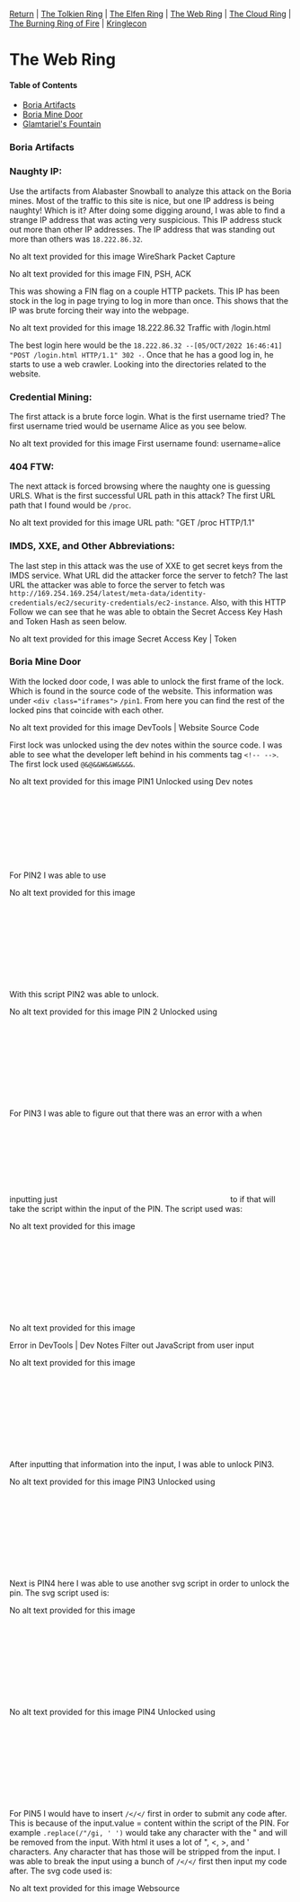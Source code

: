 [Return](https://github.com/visionthex/SANS2022-Holiday-Hack-Challange/blob/main/README.md) | [The Tolkien Ring](https://github.com/visionthex/SANS2022-Holiday-Hack-Challange/blob/main/Chapters/TheTolkienRing.md) | [The Elfen Ring](https://github.com/visionthex/SANS2022-Holiday-Hack-Challange/blob/main/Chapters/TheElfenRing.md) | [The Web Ring](https://github.com/visionthex/SANS2022-Holiday-Hack-Challange/blob/main/Chapters/TheWebRing.md) | [The Cloud Ring](#suricata) | [The Burning Ring of Fire](#suricata) | [Kringlecon](https://github.com/visionthex/SANS2022-Holiday-Hack-Challange/blob/main/Chapters/Kringlecon.md)

<h1 id="top">The Web Ring</h1>

#### Table of Contents

- [Boria Artifacts](#boria)
- [Boria Mine Door](#mine)
- [Glamtariel's Fountain](#fountain)

<h3 id="boria">Boria Artifacts</h3>

### Naughty IP:

Use the artifacts from Alabaster Snowball to analyze this attack on the Boria mines. Most of the traffic to this site is nice, but one IP address is being naughty! Which is it? After doing some digging around, I was able to find a strange IP address that was acting very suspicious. This IP address stuck out more than other IP addresses. The IP address that was standing out more than others was `18.222.86.32`.

No alt text provided for this image
WireShark Packet Capture

No alt text provided for this image
FIN, PSH, ACK 

This was showing a FIN flag on a couple HTTP packets. This IP has been stock in the log in page trying to log in more than once. This shows that the IP was brute forcing their way into the webpage.

No alt text provided for this image
18.222.86.32 Traffic with /login.html

The best login here would be the `18.222.86.32 --[05/OCT/2022 16:46:41] "POST /login.html HTTP/1.1" 302 -`. Once that he has a good log in, he starts to use a web crawler. Looking into the directories related to the website.

### Credential Mining:

The first attack is a brute force login. What is the first username tried? The first username tried would be username Alice as you see below.

No alt text provided for this image
First username found: username=alice

### 404 FTW:

The next attack is forced browsing where the naughty one is guessing URLS. What is the first successful URL path in this attack? The first URL path that I found would be `/proc`.

No alt text provided for this image
URL path: "GET /proc HTTP/1.1"

### IMDS, XXE, and Other Abbreviations:

The last step in this attack was the use of XXE to get secret keys from the IMDS service. What URL did the attacker force the server to fetch? The last URL the attacker was able to force the server to fetch was `http://169.254.169.254/latest/meta-data/identity-credentials/ec2/security-credentials/ec2-instance`. Also, with this HTTP Follow we can see that he was able to obtain the Secret Access Key Hash and Token Hash as seen below.

No alt text provided for this image
Secret Access Key | Token

<h3 id="mine">Boria Mine Door</h3>

With the locked door code, I was able to unlock the first frame of the lock. Which is found in the source code of the website. This information was under `<div class="iframes">` `/pin1`. From here you can find the rest of the locked pins that coincide with each other. 

No alt text provided for this image
DevTools | Website Source Code

First lock was unlocked using the dev notes within the source code. I was able to see what the developer left behind in his comments tag `<!-- -->`. The first lock used `@&@&&W&&W&&&&`.

No alt text provided for this image
PIN1 Unlocked using Dev notes

For PIN2 I was able to use <SVG> Scalable Vector Graphic. The second PIN I was able to input this SVG.

No alt text provided for this image
<svg> script

With this script PIN2 was able to unlock.

No alt text provided for this image
PIN 2 Unlocked using <SVG> square

For PIN3 I was able to figure out that there was an error with a <!DOCTYPE html> when inputting just <SVG> code. So, I enclosed the <SVG> within the <html> and <body> to if that will take the script within the input of the PIN. The script used was:

No alt text provided for this image
<svg> script first attempt

No alt text provided for this image
<!DOCTYPE html> Error in DevTools | Dev Notes Filter out JavaScript from user input

No alt text provided for this image
<svg> script second attempt

After inputting that information into the input, I was able to unlock PIN3.

No alt text provided for this image
PIN3 Unlocked using <SVG> Circle with Enclosed <!DOCTYPE html>

Next is PIN4 here I was able to use another svg script in order to unlock the pin. The svg script used is:

No alt text provided for this image
<svg> imbeded into a <html> header and <body>

No alt text provided for this image
PIN4 Unlocked using <SVG> two rectangles with Enclosed <!DOCTYPE html>

For PIN5 I would have to insert `/</</` first in order to submit any code after. This is because of the input.value = content within the script of the PIN. For example `.replace(/"/gi, ' ')` would take any character with the " and will be removed from the input. With html it uses a lot of ", <, >, and ' characters. Any character that has those will be stripped from the input. I was able to break the input using a bunch of `/</</` first then input my code after. The svg code used is:

No alt text provided for this image
Websource <script> for PIN4

No alt text provided for this image
<svg> script using polygons

No alt text provided for this image
PIN5 Unlocked | Bypassing special characters and <SVG> polygons

For PIN6 I was able to manipulate the svg script to match to corresponding colored pins on either side. The only way I was able to do this was to tweet the polygon integers to match the pins on either side. This is the script that was used on the input.

No alt text provided for this image
<svg> script using polygons

No alt text provided for this image
PIN6 Unlocked | Using <SVG> Polygons

<h3 id="fountain">Glamtariel's Fountain</h3>

No alt text provided for this image
Glamtariel's Fountain webAPP

While looking at the source code of the website, I noticed something different about this line of code.

No alt text provided for this image
<div class="visit> has a draggable="false" that was changed to draggable="true"

No alt text provided for this image
Draggable Icons

No alt text provided for this image
Changed the draggable="false" to draggable="true"

Once you change the draggable from false to true you are able to drag the little characters on the top right-hand corner on to the Princess or Fountain. With each one responding about each item. When dragging the icons on the Fountain or Princess you received some POST requests to .png files. For example, `2022_glamtariel_2022.png`, `2022_icefountain_2022.png`, `stage2ring-eyecu_2022.png` and `grinchum-supersecret_9364274`. The `grinchum-supersecret_9364274` would only pop up with you messed with any of the cookies of the Requests. I moved back and forth between Burp Suite and DevTools to solve this puzzle. After reading all the dialog and moving the icons between the two characters I was able to figure out the keywords.

> Keywords that pop-up: PATH, APP, TAMPER, RINGLIST, TYPE, SIMPLE FORMAT
>
> TAMPER - Content-Type:
>
> [<PATH "APP/TYPE/SIMPLE FORMAT/RINGLIST">]

I was able to come up with a XML snippet from OWASP XML Injections. I also had to convert one of the GET responses from JSON to XML in order to respond to either character.

No alt text provided for this image
Test XXE Injection

After posting a GET request, I would get this response back.

No alt text provided for this image
Response back | "I love rings of all colors!"

Now that we know that the XXE Injection works we can work on figuring out what to input for the GET request. First, we would need to change the `Content-Type: application/json to Content-Type: application/xml`. If we change anything else in this header, will we get a response back about modifying cookies and would need to reset the webapp. The season will expire and will need to do it all over again. 

No alt text provided for this image
POST header: Content-Type changed from application/json to application/xml

Once that was changed, we would need to update the file path for the XML Injection. The file path would be `app/static/images/ringlist.txt`. The xml script would look like this.

No alt text provided for this image
OWASP XML Injection Script | RINGLIST

After posting the GET request with the added xml script we would get a response like this.

No alt text provided for this image
Response "You found my ring list!" with a visit:static/images/pholder-morethantopsupersecret63842.png

With this information we can take that URL directory and see what can be obtained from it. So, we will add this to the URL `http://glamtarielsfountain.com/static/images/pholder-morethantopsupersecret63842.png`. We should get an image once we put this in.

No alt text provided for this image
An image of the directory and two files | bluering.txt & redring.txt

Now that we have the information we need, we can modify the xml code to match the file path and see what we get back. This is what was modified in the xml code.

No alt text provided for this image
OWASP XML Injection | redring.txt

Now we send another GET request and see what information is sent back to us.

No alt text provided for this image
Response back from XML GET request | redring.txt

That was a dead end, so let's move to the bluering.txt and see what we get back. This is the modified code.

No alt text provided for this image
OWASP XML Injection | bluering.txt

Now let's do a GET request and see what we can get with the blue ring.

No alt text provided for this image
Response back from the XML GET request | bluering.txt

After some dead end's I thought to myself maybe I should try other colors rings and see what I can get back in response. The only rings I can think of was the silver ring and maybe a green ring. I do remember some of the Princess's responses talking about silver rings are her favorite. This is the xml's modified code.

No alt text provided for this image
OWASP XML Injection | silverring.txt

After posting a GET request, I was able to get a response back about the silver ring.

No alt text provided for this image
Response back from the XML GET request | silverring.txt | redring-supersupersecret928164.png

From this response I was able to get another file path to add to the URL `http://glamtarielsfountain.com/static/images/x_phial_pholder_2022/redring-supersupersecret928164.png`. This is the file that I got back.

No alt text provided for this image
Red Ring with a directory | goldring_to_be_deleted.txt

This was interesting to find an image with a file directory to check out. We will need to add the file path to the xml code. But before I go any further, I wanted to check out if there was any greenring.txt. Here is the modified XML code.

No alt text provided for this image
OWASP XML Injection | greenring.txt

After post a GET request, this is what response we got back.

No alt text provided for this image
Response back from the XML GET request | greenring.txt | tomb2022-tommyeasteregg3847516894.png

From this response I was able to get another file path to add to the URL `http://glamtarielsfountain.com/static/images/x_phial_pholder_2022/tomb2022-tommyeasteregg3847516894.png`. This is what we got back.

No alt text provided for this image
tomb2022-tommyeasteregg3847516894.png

OH, look at that I got myself a little easter egg rhyme.

Ok, back to the `goldenring_to_be_deleted.txt` and see what response we will get back from this. The modified xml code.

No alt text provided for this image
OWASP XML Injection | goldenring_to_be_deleted.txt

After posting the GET request this is what was sent back in response.

No alt text provided for this image
Response stating bold REQest and secret TYPE of tongue

Here we see that we would have to change to REQ to a different TYPE. The only thing I can think of would be moving the `&xxe;` from imgDROP to reqTYPE and see if it will help with changing the GET request. Also, I would need to add a proper imgDROP from the old JSON post request, so it knows what I am looking for which is the silver ring. The modified XML code.

No alt text provided for this image
OWASP XML Injection | goldenring_to_be_deleted.txt

After posting the GET request this is what was sent back in response.

No alt text provided for this image
Response back from the XML GET request | goldring-morethansupertopsecret76394734.png

From here I would need to add this file path to the URL `http://glamtarielsfountain.com/static/images/x_phial_pholder_2022/goldring-morethansupertopsecret76394734.png` and see what we get back.

No alt text provided for this image
The prized Golden Ring

I have finally discovered to prized Golden Ring! I stare into Glamariel's fountain and was presented a file name `goldring-morethansupertopsecret76394734.png`.

[Top](#top)
